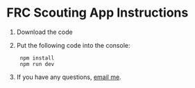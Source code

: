 # FRC Scouting App Instructions

1. Download the code
2. Put the following code into the console:

        npm install
        npm run dev
3. If you have any questions, [email me](mailto:juliandans.com@gmail.com).